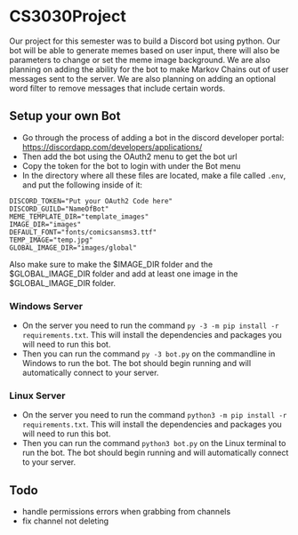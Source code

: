 # CS3030Project
Our project for this semester was to build a Discord bot using python. Our bot will be able to generate memes based on user input, there will also be parameters to change or set the meme image background. We are also planning on adding the ability for the bot to make Markov Chains out of user messages sent to the server. We are also planning on adding an optional word filter to remove messages that include certain words.

## Setup your own Bot
- Go through the process of adding a bot in the discord developer portal: https://discordapp.com/developers/applications/
- Then add the bot using the OAuth2 menu to get the bot url
- Copy the token for the bot to login with under the Bot menu
- In the directory where all these files are located, make a file called `.env`, and put the following inside of it:
```
DISCORD_TOKEN="Put your OAuth2 Code here"
DISCORD_GUILD="NameOfBot"
MEME_TEMPLATE_DIR="template_images"
IMAGE_DIR="images"
DEFAULT_FONT="fonts/comicsansms3.ttf"
TEMP_IMAGE="temp.jpg"
GLOBAL_IMAGE_DIR="images/global"
```

Also make sure to make the \$IMAGE_DIR folder and the \$GLOBAL_IMAGE_DIR folder and add at least one image in the \$GLOBAL_IMAGE_DIR folder.

### Windows Server
- On the server you need to run the command `py -3 -m pip install -r requirements.txt`. This will install the dependencies and packages you will need to run this bot.
- Then you can run the command `py -3 bot.py` on the commandline in Windows to run the bot. The bot should begin running and will automatically connect to your server.

### Linux Server
- On the server you need to run the command `python3 -m pip install -r requirements.txt`. This will install the dependencies and packages you will need to run this bot.
- Then you can run the command `python3 bot.py` on the Linux terminal to run the bot. The bot should begin running and will automatically connect to your server.

## Todo
* handle permissions errors when grabbing from channels 
* fix channel not deleting
